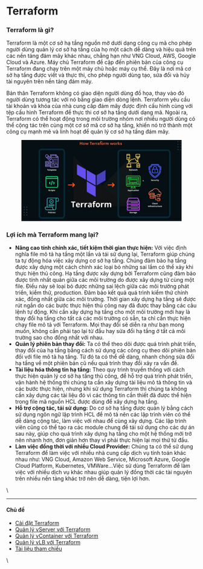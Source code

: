# Terraform

### **Terraform là gì?** <a href="#terraform-terraformlagi" id="terraform-terraformlagi"></a>

Terraform là một cơ sở hạ tầng nguồn mở dưới dạng công cụ mã cho phép người dùng quản lý cơ sở hạ tầng của họ một cách dễ dàng và hiệu quả trên các nền tảng đám mây khác nhau, chẳng hạn như VNG Cloud, AWS, Google Cloud và Azure. Máy chủ Terraform đề cập đến phiên bản của công cụ Terraform đang chạy trên một máy chủ hoặc máy cụ thể. Đây là nơi mã cơ sở hạ tầng được viết và thực thi, cho phép người dùng tạo, sửa đổi và hủy tài nguyên trên nền tảng đám mây.

Bản thân Terraform không có giao diện người dùng đồ họa, thay vào đó người dùng tương tác với nó bằng giao diện dòng lệnh. Terraform yêu cầu tài khoản và khóa của nhà cung cấp đám mây được định cấu hình cùng với tệp cấu hình Terraform để thực thi cơ sở hạ tầng dưới dạng mã. Ngoài ra, Terraform có thể hoạt động trong môi trường nhóm nơi nhiều người dùng có thể cộng tác trên cùng một cơ sở mã cơ sở hạ tầng, khiến nó trở thành một công cụ mạnh mẽ và linh hoạt để quản lý cơ sở hạ tầng đám mây.

<figure><img src="../../../.gitbook/assets/image (13) (1) (1).png" alt=""><figcaption></figcaption></figure>

### **Lợi ích mà Terraform mang lại?** <a href="#terraform-loiichmaterraformmanglai" id="terraform-loiichmaterraformmanglai"></a>

* **Nâng cao tính chính xác, tiết kiệm thời gian thực hiện:** Với việc định nghĩa file mô tả hạ tầng một lần và tái sử dụng lại, Terraform giúp chúng ta tự động hóa việc xây dựng cơ sở hạ tầng. Chúng đảm bảo hạ tầng được xây dựng một cách chính xác loại bỏ những sai lầm có thể xảy khi thực hiện thủ công. Hạ tầng được xây dựng bởi Terraform cũng đảm bảo được tính nhất quán giữa các môi trường do được xây dựng từ cùng một file. Điều này sẽ loại bỏ được những sai lệch giữa các môi trường phát triển, kiểm thử, production. Đảm bảo kết quả quá trình kiểm thử chính xác, đồng nhất giữa các môi trường. Thời gian xây dựng hạ tầng sẽ được rút ngắn do các bước thực hiện thủ công nay đã được thay bằng các câu lệnh tự động. Khi cần xây dựng hạ tầng cho một môi trường mới hay là thay đổi hạ tầng cho tất cả các môi trường có sẵn, ta chỉ cần thực hiện chạy file mô tả với Terraform. Mọi thay đổi sẽ diễn ra như bạn mong muốn, không cần phải tạo lại từ đầu hay sửa đổi hạ tầng ở tất cả môi trường sao cho đồng nhất với nhau.
* **Quản lý phiên bản thay đổi:** Ta có thể theo dõi được quá trình phát triển, thay đổi của hạ tầng bằng cách sử dụng các công cụ theo dõi phiên bản đối với file mô tả hạ tầng. Từ đó ta có thể dễ dàng, nhanh chóng sửa đổi hạ tầng về một phiên bản cũ nếu quá trình thay đổi xảy ra vấn đề.
* **Tài liệu hóa thông tin hạ tầng:** Theo quy trình truyền thống với cách thực hiện quản lý cơ sở hạ tầng thủ công, để hỗ trợ quá trình phát triển, vận hành hệ thống thì chúng ta cần xây dựng tài liệu mô tả thông tin và các bước thực hiện, nhưng khi sử dụng Terraform thì chúng ta không cần xây dựng các tài liệu đó vì các thông tin cần thiết đã được thể hiện trong file mã nguồn HCL được dùng để xây dựng hạ tầng.
* **Hỗ trợ cộng tác, tái sử dụng:** Do cơ sở hạ tầng được quản lý bằng cách sử dụng ngôn ngữ lập trình HCL để mô tả nên các lập trình viên có thể dễ dàng cộng tác, làm việc với nhau để cùng xây dựng. Các lập trình viên cũng có thể tạo ra các module chung để tái sử dụng cho các dự án sau này, giúp cho quá trình xây dựng hạ tầng cho một hệ thống mới trở nên nhanh hơn, đơn giản hơn thay vì phải thực hiện lại mọi thứ từ đầu.
* **Làm việc đồng thời với nhiều Cloud Provider:** Chúng ta có thể sử dụng Terraform để làm việc với nhiều nhà cung cấp dịch vụ tính toán khác nhau như: VNG Cloud, Amazon Web Service, Microsoft Azure, Google Cloud Platform, Kubernetes, VMWare...Việc sử dùng Terraform để làm việc với nhiều dịch vụ khác nhau giúp quản lý đồng thời các tài nguyên trên nhiều nền tảng khác trở nên dễ dàng, tiện lợi hơn.

\


***

#### Chủ đề <a href="#terraform-chude" id="terraform-chude"></a>

* [Cài đặt Terraform](cai-dat-terraform.md)
* [Quản lý vServer với Terraform](quan-ly-vserver-voi-terraform.md)
* [Quản lý vContainer với Terraform](quan-ly-vcontainer-voi-terraform.md)
* [Quản lý vLB với Terraform](quan-ly-vlb-voi-terraform.md)
* [Tài liệu tham chiếu](tai-lieu-tham-chieu.md)

\
